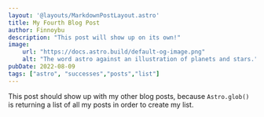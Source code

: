 ```yaml
---
layout: '@layouts/MarkdownPostLayout.astro'
title: My Fourth Blog Post
author: Finnoybu
description: "This post will show up on its own!"
image:
    url: "https://docs.astro.build/default-og-image.png"
    alt: "The word astro against an illustration of planets and stars."
pubDate: 2022-08-09
tags: ["astro", "successes","posts","list"]
---
```

This post should show up with my other blog posts, because `Astro.glob()` is returning a list of all my posts in order to create my list.
